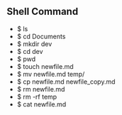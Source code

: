 ## Shell Command

- $ ls
- $ cd Documents
- $ mkdir dev
- $ cd dev
- $ pwd
- $ touch newfile.md
- $ mv newfile.md temp/
- $ cp newfile.md newfile_copy.md
- $ rm newfile.md
- $ rm -rf temp
- $ cat newfile.md